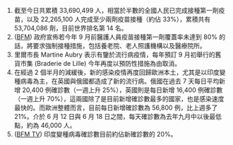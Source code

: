 1. 截至今日共累積 33,690,499 人，相當於半數的全國人民已完成接種第一劑疫苗，以及 22,265,100 人完成至少兩劑疫苗接種（約佔 33%），累積共有 53,704,086 劑，目前世界排名第 14 名。
1. ([BFM](https://bit.ly/36fjLwh)) 政府宣佈若今年 9 月前醫護人員疫苗接種第一劑覆蓋率未達到 80% 的話，將要求強制接種措施，包括養老院、老人照護機構以及醫療院所。
1. 里爾市長 Martine Aubry 表示有鑒於流行病疫情，每年預訂 9 月初舉行的舊貨市集 (Braderie de Lille) 今年再度以預防性措施為由取消。
1. 在經過 2 個半月的減緩後，新的感染疫情再度回歸歐洲本土，尤其是以印度變種病毒為主，在英國與俄國都造成了新的流行病。俄國在過去 7 天每日平均新增 20,400 例確診數（一週上升 25%），英國則是每日新增 16,400 例確診數（一週上升 70%），這兩國除了是目前新增確診數最多的國家，也是感染速度最快的。而歐洲整體而言，目前每日新增確診數為 56,800 例，比上週多了 21%。介於 6 月 12 日與 6 月 18 日之間，每天確診數為去年九月中以後最低點，約為 46,000 人。
1. ([BFM TV](https://reurl.cc/NrYy2n)) 印度變種病毒確診數目前約佔新確診數的 20%。
